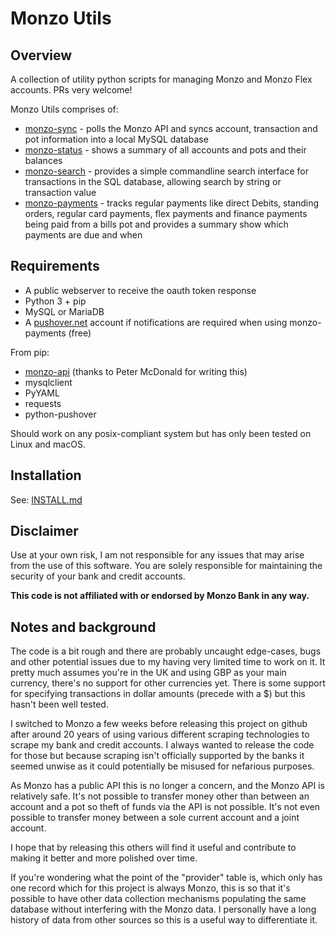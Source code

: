 # Monzo Utils

## Overview

A collection of utility python scripts for managing Monzo and Monzo Flex
accounts. PRs very welcome!

Monzo Utils comprises of:

 - [monzo-sync](https://github.com/m4rkw/monzo-utils/blob/master/docs/monzo-sync.md) - polls the Monzo API and syncs account, transaction and pot
   information into a local MySQL database
 - [monzo-status](https://github.com/m4rkw/monzo-utils/blob/master/docs/monzo-status.md) - shows a summary of all accounts and pots and their balances
 - [monzo-search](https://github.com/m4rkw/monzo-utils/blob/master/docs/monzo-search.md) - provides a simple commandline search interface for
   transactions in the SQL database, allowing search by string or transaction
   value
 - [monzo-payments](https://github.com/m4rkw/monzo-utils/blob/master/docs/monzo-payments.md) - tracks regular payments like direct Debits, standing
   orders, regular card payments, flex payments and finance payments being paid
   from a bills pot and provides a summary show which payments are due and when

## Requirements

- A public webserver to receive the oauth token response
- Python 3 + pip
- MySQL or MariaDB
- A [pushover.net](https://pushover.net) account if notifications are required when using monzo-payments (free)

From pip:

- [monzo-api](https://github.com/petermcd/monzo-api) (thanks to Peter McDonald for writing this)
- mysqlclient
- PyYAML
- requests
- python-pushover

Should work on any posix-compliant system but has only been tested on Linux and
macOS.

## Installation

See: [INSTALL.md](https://github.com/m4rkw/monzo-utils/blob/master/docs/INSTALL.md)

## Disclaimer

Use at your own risk, I am not responsible for any issues that may arise from
the use of this software. You are solely responsible for maintaining the
security of your bank and credit accounts.

**This code is not affiliated with or endorsed by Monzo Bank in any way.**

## Notes and background

The code is a bit rough and there are probably uncaught edge-cases, bugs and
other potential issues due to my having very limited time to work on it.
It pretty much assumes you're in the UK and using GBP as your main currency,
there's no support for other currencies yet. There is some support for
specifying transactions in dollar amounts (precede with a $) but this hasn't
been well tested.

I switched to Monzo a few weeks before releasing this project on github after
around 20 years of using various different scraping technologies to scrape my
bank and credit accounts. I always wanted to release the code for those but
because scraping isn't officially supported by the banks it seemed unwise as it
could potentially be misused for nefarious purposes.

As Monzo has a public API this is no longer a concern, and the Monzo API is
relatively safe. It's not possible to transfer money other than between an
account and a pot so theft of funds via the API is not possible. It's not even
possible to transfer money between a sole current account and a joint account.

I hope that by releasing this others will find it useful and contribute to
making it better and more polished over time.

If you're wondering what the point of the "provider" table is, which only has
one record which for this project is always Monzo, this is so that it's possible
to have other data collection mechanisms populating the same database without
interfering with the Monzo data. I personally have a long history of data from
other sources so this is a useful way to differentiate it.
